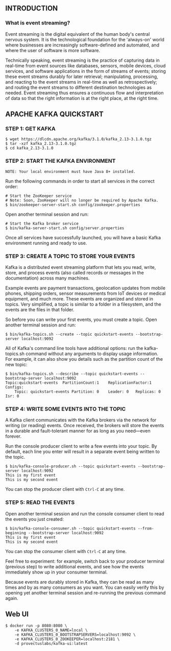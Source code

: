 ## INTRODUCTION

### What is event streaming?

Event streaming is the digital equivalent of the human body's central nervous system. It is the technological foundation for the 'always-on' world where businesses are increasingly software-defined and automated, and where the user of software is more software.

Technically speaking, event streaming is the practice of capturing data in real-time from event sources like databases, sensors, mobile devices, cloud services, and software applications in the form of streams of events; storing these event streams durably for later retrieval; manipulating, processing, and reacting to the event streams in real-time as well as retrospectively; and routing the event streams to different destination technologies as needed. Event streaming thus ensures a continuous flow and interpretation of data so that the right information is at the right place, at the right time.

## APACHE KAFKA QUICKSTART

### STEP 1: GET KAFKA
```
$ wget https://dlcdn.apache.org/kafka/3.1.0/kafka_2.13-3.1.0.tgz
$ tar -xzf kafka_2.13-3.1.0.tgz
$ cd kafka_2.13-3.1.0
```

### STEP 2: START THE KAFKA ENVIRONMENT
`NOTE: Your local environment must have Java 8+ installed.`

Run the following commands in order to start all services in the correct order:

```
# Start the ZooKeeper service
# Note: Soon, ZooKeeper will no longer be required by Apache Kafka.
$ bin/zookeeper-server-start.sh config/zookeeper.properties
```
Open another terminal session and run:
```
# Start the Kafka broker service
$ bin/kafka-server-start.sh config/server.properties
```
Once all services have successfully launched, you will have a basic Kafka environment running and ready to use.



### STEP 3: CREATE A TOPIC TO STORE YOUR EVENTS
Kafka is a distributed event streaming platform that lets you read, write, store, and process events (also called records or messages in the documentation) across many machines.

Example events are payment transactions, geolocation updates from mobile phones, shipping orders, sensor measurements from IoT devices or medical equipment, and much more. These events are organized and stored in topics. Very simplified, a topic is similar to a folder in a filesystem, and the events are the files in that folder.

So before you can write your first events, you must create a topic. Open another terminal session and run:
```
$ bin/kafka-topics.sh --create --topic quickstart-events --bootstrap-server localhost:9092
```

All of Kafka's command line tools have additional options: run the kafka-topics.sh command without any arguments to display usage information. For example, it can also show you details such as the partition count of the new topic:

```
$ bin/kafka-topics.sh --describe --topic quickstart-events --bootstrap-server localhost:9092
Topic:quickstart-events  PartitionCount:1    ReplicationFactor:1 Configs:
    Topic: quickstart-events Partition: 0    Leader: 0   Replicas: 0 Isr: 0
```

### STEP 4: WRITE SOME EVENTS INTO THE TOPIC
A Kafka client communicates with the Kafka brokers via the network for writing (or reading) events. Once received, the brokers will store the events in a durable and fault-tolerant manner for as long as you need—even forever.

Run the console producer client to write a few events into your topic. By default, each line you enter will result in a separate event being written to the topic.
```
$ bin/kafka-console-producer.sh --topic quickstart-events --bootstrap-server localhost:9092
This is my first event
This is my second event
```
You can stop the producer client with `Ctrl-C` at any time.


### STEP 5: READ THE EVENTS
Open another terminal session and run the console consumer client to read the events you just created:
```
$ bin/kafka-console-consumer.sh --topic quickstart-events --from-beginning --bootstrap-server localhost:9092
This is my first event
This is my second event
```
You can stop the consumer client with `Ctrl-C` at any time.

Feel free to experiment: for example, switch back to your producer terminal (previous step) to write additional events, and see how the events immediately show up in your consumer terminal.

Because events are durably stored in Kafka, they can be read as many times and by as many consumers as you want. You can easily verify this by opening yet another terminal session and re-running the previous command again.




## Web UI
```
$ docker run -p 8080:8080 \
	-e KAFKA_CLUSTERS_0_NAME=local \
	-e KAFKA_CLUSTERS_0_BOOTSTRAPSERVERS=localhost:9092 \
	-e KAFKA_CLUSTERS_0_ZOOKEEPER=localhost:2181 \
	-d provectuslabs/kafka-ui:latest 
```